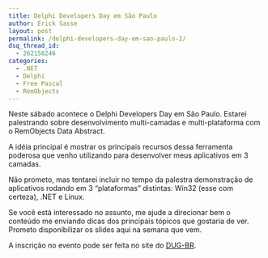 ```yaml
---
title: Delphi Developers Day em São Paulo
author: Erick Sasse
layout: post
permalink: /delphi-developers-day-em-sao-paulo-2/
dsq_thread_id:
  - 262150246
categories:
  - .NET
  - Delphi
  - Free Pascal
  - RemObjects
---
```

Neste sábado acontece o Delphi Developers Day em São Paulo. Estarei palestrando sobre desenvolvimento multi-camadas e multi-plataforma com o RemObjects Data Abstract.

A idéia principal é mostrar os principais recursos dessa ferramenta poderosa que venho utilizando para desenvolver meus aplicativos em 3 camadas.

Não prometo, mas tentarei incluir no tempo da palestra demonstração de aplicativos rodando em 3 &#8220;plataformas&#8221; distintas: Win32 (esse com certeza), .NET e Linux.

Se você está interessado no assunto, me ajude a direcionar bem o conteúdo me enviando dicas dos principais tópicos que gostaria de ver. Prometo disponibilizar os slides aqui na semana que vem.

A inscrição no evento pode ser feita no site do [DUG-BR][1].

 [1]: http://www.dugbr.com.br
